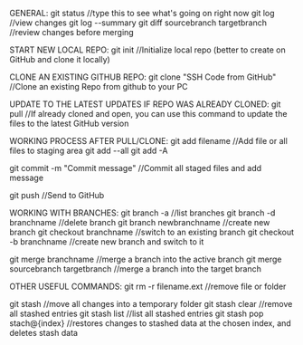 GENERAL:
git status                              //type this to see what's going on right now
git log                                 //view changes
git log --summary
git diff sourcebranch targetbranch      //review changes before merging

START NEW LOCAL REPO:
git init                                //Initialize local repo (better to create on GitHub and clone it locally)

CLONE AN EXISTING GITHUB REPO:
git clone "SSH Code from GitHub"        //Clone an existing Repo from github to your PC

UPDATE TO THE LATEST UPDATES IF REPO WAS ALREADY CLONED:
git pull                                //If already cloned and open, you can use this command to update the files to the latest GitHub version

WORKING PROCESS AFTER PULL/CLONE:
git add filename                        //Add file or all files to staging area
git add --all
git add -A

git commit -m "Commit message"          //Commit all staged files and add message

git push                                //Send to GitHub

WORKING WITH BRANCHES:
git branch -a                           //list branches
git branch -d branchname                //delete branch
git branch newbranchname                //create new branch
git checkout branchname                 //switch to an existing branch
git checkout -b branchname              //create new branch and switch to it

git merge branchname                    //merge a branch into the active branch
git merge sourcebranch targetbranch     //merge a branch into the target branch

OTHER USEFUL COMMANDS:
git rm -r filename.ext                  //remove file or folder

git stash                               //move all changes into a temporary folder
git stash clear                         //remove all stashed entries
git stash list                          //list all stashed entries
git stash pop stach@{index}             //restores changes to stashed data at the chosen index, and deletes stash data